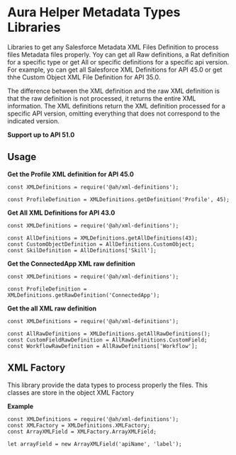 # **Aura Helper Metadata Types Libraries**
Libraries to get any Salesforce Metadata XML Files Definition to process files Metadata files properly. Yoy can get all Raw definitions, a Rat definition for a specific type or get All or specific definitions for a specific api version. For example, yo can get all Salesforce XML Definitions for API 45.0 or get thhe Custom Object XML File Definition for API 35.0.

The difference between the XML definition and the raw XML definition is that the raw definition is not processed, it returns the entire XML information. The XML definitions return the XML definition processed for a specific API version, omitting everything that does not correspond to the indicated version.

**Support up to API 51.0**

## **Usage**

**Get the Profile XML definition for API 45.0**

    const XMLDefinitions = require('@ah/xml-definitions');

    const ProfileDefinition = XMLDefinitions.getDefinition('Profile', 45);

**Get All XML Definitions for API 43.0**

    const XMLDefinitions = require('@ah/xml-definitions');

    const AllDefinitions = XMLDefinitions.getAllDefinitions(43);
    const CustomObjectDefinition = AllDefinitions.CustomObject;
    const SkilDefinition = AllDefinitions['Skill'];

**Get the ConnectedApp XML raw definition**

    const XMLDefinitions = require('@ah/xml-definitions');

    const ProfileDefinition = XMLDefinitions.getRawDefinition('ConnectedApp');

**Get the all XML raw definition**

    const XMLDefinitions = require('@ah/xml-definitions');

    const AllRawDefinitions = XMLDefinitions.getAllRawDefinitions();
    const CustomFieldRawDefinition = AllRawDefinitions.CustomField;
    const WorkflowRawDefinition = AllRawDefinitions['Workflow'];

## **XML Factory**

This library provide the data types to process properly the files. This classes are store in the object XML Factory

**Example**

    const XMLDefinitions = require('@ah/xml-definitions');
    const XMLFactory = XMLDefinitions.XMLFactory;
    const ArrayXMLField = XMLFactory.ArrayXMLField;

    let arrayField = new ArrayXMLField('apiName', 'label');

    

